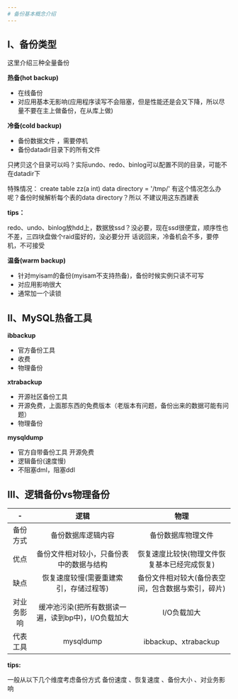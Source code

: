 ```yaml
---
# 备份基本概念介绍
---
```


## Ⅰ、备份类型

这里介绍三种全量备份

**热备(hot backup)**

- 在线备份
- 对应用基本无影响(应用程序读写不会阻塞，但是性能还是会又下降，所以尽量不要在主上做备份，在从库上做)

**冷备(cold backup)**

- 备份数据文件 ，需要停机
- 备份datadir目录下的所有文件

只拷贝这个目录可以吗？实际undo、redo、binlog可以配置不同的目录，可能不在datadir下

特殊情况：
    create table zz(a int) data directory = '/tmp/'
有这个情况怎么办呢？备份时候解析每个表的data directory？所以 不建议用这东西建表

**tips：**

redo、undo、binlog放hdd上，数据放ssd？没必要，现在ssd很便宜，顺序性也不差，三四块盘做个raid蛮好的，没必要分开
话说回来，冷备机会不多，要停机，不可接受

**温备(warm backup)**

- 针对myisam的备份(myisam不支持热备)，备份时候实例只读不可写
- 对应用影响很大
- 通常加一个读锁

## Ⅱ、MySQL热备工具

**ibbackup**

- 官方备份工具
- 收费
- 物理备份

**xtrabackup**

- 开源社区备份工具
- 开源免费，上面那东西的免费版本（老版本有问题，备份出来的数据可能有问题）
- 物理备份  

**mysqldump**

- 官方自带备份工具 开源免费
- 逻辑备份(速度慢)
- 不阻塞dml，阻塞ddl

## Ⅲ、逻辑备份vs物理备份
|-|逻辑|物理|
|:-:|:-:|:-:|
|备份方式|备份数据库逻辑内容|备份数据库物理文件|
|优点|备份文件相对较小，只备份表中的数据与结构|恢复速度比较快(物理文件恢复基本已经完成恢复)|
|缺点|恢复速度较慢(需要重建索引，存储过程等)|备份文件相对较大(备份表空间，包含数据与索引，碎片)|
|对业务影响|缓冲池污染(把所有数据读一遍，读到bp中)，I/O负载加大|I/O负载加大|
|代表工具|mysqldump|ibbackup、xtrabackup|

**tips:**

一般从以下几个维度考虑备份方式
备份速度 、恢复速度 、备份大小 、对业务影响
